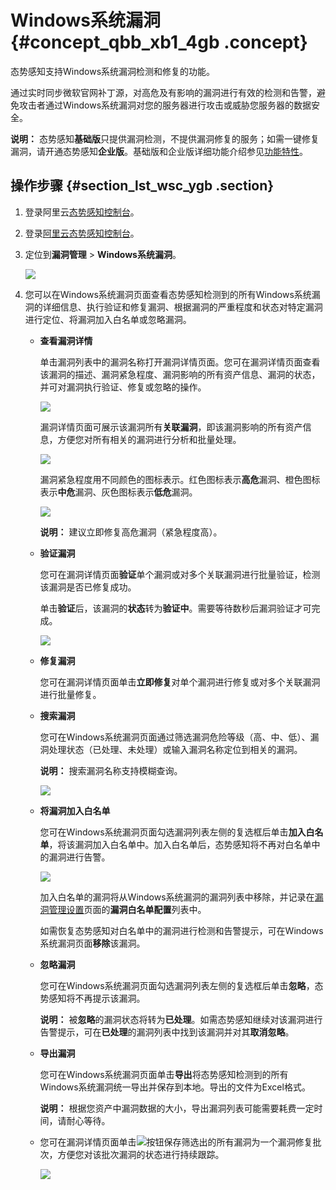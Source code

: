 # Windows系统漏洞 {#concept_qbb_xb1_4gb .concept}

态势感知支持Windows系统漏洞检测和修复的功能。

通过实时同步微软官网补丁源，对高危及有影响的漏洞进行有效的检测和告警，避免攻击者通过Windows系统漏洞对您的服务器进行攻击或威胁您服务器的数据安全。

**说明：** 态势感知**基础版**只提供漏洞检测，不提供漏洞修复的服务；如需一键修复漏洞，请开通态势感知**企业版**。基础版和企业版详细功能介绍参见[功能特性](../../../../../intl.zh-CN/产品简介/功能特性.md#)。

## 操作步骤 {#section_lst_wsc_ygb .section}

1.  登录阿里云[态势感知控制台](https://yundun.console.aliyun.com/?p=sas)。
2.  登录[阿里云态势感知控制台](http://partners-intl.console.aliyun.com/#/sas)。
3.  定位到**漏洞管理** \> **Windows系统漏洞**。

    ![](http://static-aliyun-doc.oss-cn-hangzhou.aliyuncs.com/assets/img/118684/155140616639812_zh-CN.png)

4.  您可以在Windows系统漏洞页面查看态势感知检测到的所有Windows系统漏洞的详细信息、执行验证和修复漏洞、根据漏洞的严重程度和状态对特定漏洞进行定位、将漏洞加入白名单或忽略漏洞。
    -   **查看漏洞详情**

        单击漏洞列表中的漏洞名称打开漏洞详情页面。您可在漏洞详情页面查看该漏洞的描述、漏洞紧急程度、漏洞影响的所有资产信息、漏洞的状态，并可对漏洞执行验证、修复或忽略的操作。

        ![](http://static-aliyun-doc.oss-cn-hangzhou.aliyuncs.com/assets/img/118684/155140616639813_zh-CN.png)

        漏洞详情页面可展示该漏洞所有**关联漏洞**，即该漏洞影响的所有资产信息，方便您对所有相关的漏洞进行分析和批量处理。

        ![](http://static-aliyun-doc.oss-cn-hangzhou.aliyuncs.com/assets/img/118684/155140616639815_zh-CN.png)

        漏洞紧急程度用不同颜色的图标表示。红色图标表示**高危**漏洞、橙色图标表示**中危**漏洞、灰色图标表示**低危**漏洞。

        ![](http://static-aliyun-doc.oss-cn-hangzhou.aliyuncs.com/assets/img/118684/155140616639814_zh-CN.png)

        **说明：** 建议立即修复高危漏洞（紧急程度高）。

    -   **验证漏洞**

        您可在漏洞详情页面**验证**单个漏洞或对多个关联漏洞进行批量验证，检测该漏洞是否已修复成功。

        单击**验证**后，该漏洞的**状态**转为**验证中**。需要等待数秒后漏洞验证才可完成。

        ![](http://static-aliyun-doc.oss-cn-hangzhou.aliyuncs.com/assets/img/118684/155140616639816_zh-CN.png)

    -   **修复漏洞**

        您可在漏洞详情页面单击**立即修复**对单个漏洞进行修复或对多个关联漏洞进行批量修复。

    -   **搜索漏洞**

        您可在Windows系统漏洞页面通过筛选漏洞危险等级（高、中、低）、漏洞处理状态（已处理、未处理）或输入漏洞名称定位到相关的漏洞。

        **说明：** 搜索漏洞名称支持模糊查询。

        ![](http://static-aliyun-doc.oss-cn-hangzhou.aliyuncs.com/assets/img/118684/155140616739817_zh-CN.png)

    -   **将漏洞加入白名单**

        您可在Windows系统漏洞页面勾选漏洞列表左侧的复选框后单击**加入白名单**，将该漏洞加入白名单中。加入白名单后，态势感知将不再对白名单中的漏洞进行告警。

        ![](http://static-aliyun-doc.oss-cn-hangzhou.aliyuncs.com/assets/img/118684/155140616739818_zh-CN.png)

        加入白名单的漏洞将从Windows系统漏洞的漏洞列表中移除，并记录在[漏洞管理设置](intl.zh-CN/用户指南/漏洞管理/漏洞管理设置.md#)页面的**漏洞白名单配置**列表中。

        如需恢复态势感知对白名单中的漏洞进行检测和告警提示，可在Windows系统漏洞页面**移除**该漏洞。

    -   **忽略漏洞**

        您可在Windows系统漏洞页面勾选漏洞列表左侧的复选框后单击**忽略**，态势感知将不再提示该漏洞。

        **说明：** 被**忽略**的漏洞状态将转为**已处理**。如需态势感知继续对该漏洞进行告警提示，可在**已处理**的漏洞列表中找到该漏洞并对其**取消忽略**。

    -   **导出漏洞**

        您可在Windows系统漏洞页面单击**导出**将态势感知检测到的所有Windows系统漏洞统一导出并保存到本地。导出的文件为Excel格式。

        **说明：** 根据您资产中漏洞数据的大小，导出漏洞列表可能需要耗费一定时间，请耐心等待。

    -   您可在漏洞详情页面单击![](http://static-aliyun-doc.oss-cn-hangzhou.aliyuncs.com/assets/img/118684/155140616739821_zh-CN.png)按钮保存筛选出的所有漏洞为一个漏洞修复批次，方便您对该批次漏洞的状态进行持续跟踪。

        ![](http://static-aliyun-doc.oss-cn-hangzhou.aliyuncs.com/assets/img/118684/155140616739820_zh-CN.png)


